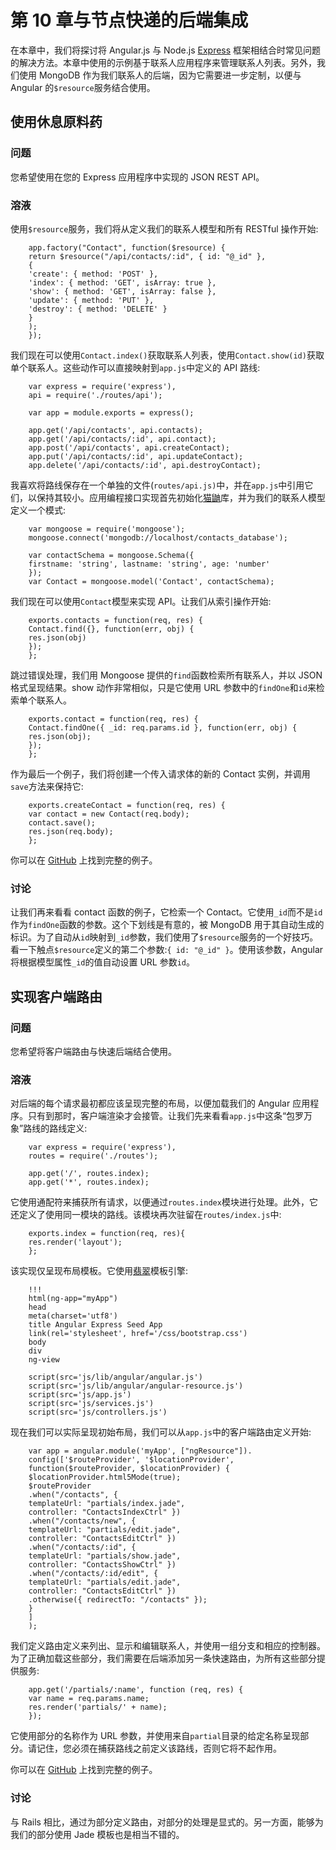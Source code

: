 # 第 10 章与节点快递的后端集成

在本章中，我们将探讨将 Angular.js 与 Node.js [Express](http://expressjs.com/) 框架相结合时常见问题的解决方法。本章中使用的示例基于联系人应用程序来管理联系人列表。另外，我们使用 MongoDB 作为我们联系人的后端，因为它需要进一步定制，以便与 Angular 的`$resource`服务结合使用。

## 使用休息原料药

### 问题

您希望使用在您的 Express 应用程序中实现的 JSON REST API。

### 溶液

使用`$resource`服务，我们将从定义我们的联系人模型和所有 RESTful 操作开始:

```
    app.factory("Contact", function($resource) {
    return $resource("/api/contacts/:id", { id: "@_id" },
    {
    'create': { method: 'POST' },
    'index': { method: 'GET', isArray: true },
    'show': { method: 'GET', isArray: false },
    'update': { method: 'PUT' },
    'destroy': { method: 'DELETE' }
    }
    );
    });

```

我们现在可以使用`Contact.index()`获取联系人列表，使用`Contact.show(id)`获取单个联系人。这些动作可以直接映射到`app.js`中定义的 API 路线:

```
    var express = require('express'),
    api = require('./routes/api');

    var app = module.exports = express();

    app.get('/api/contacts', api.contacts);
    app.get('/api/contacts/:id', api.contact);
    app.post('/api/contacts', api.createContact);
    app.put('/api/contacts/:id', api.updateContact);
    app.delete('/api/contacts/:id', api.destroyContact);

```

我喜欢将路线保存在一个单独的文件(`routes/api.js)`中，并在`app.js`中引用它们，以保持其较小。应用编程接口实现首先初始化[猫鼬](http://mongoosejs.com/)库，并为我们的联系人模型定义一个模式:

```
    var mongoose = require('mongoose');
    mongoose.connect('mongodb://localhost/contacts_database');

    var contactSchema = mongoose.Schema({
    firstname: 'string', lastname: 'string', age: 'number'
    });
    var Contact = mongoose.model('Contact', contactSchema);

```

我们现在可以使用`Contact`模型来实现 API。让我们从索引操作开始:

```
    exports.contacts = function(req, res) {
    Contact.find({}, function(err, obj) {
    res.json(obj)
    });
    };

```

跳过错误处理，我们用 Mongoose 提供的`find`函数检索所有联系人，并以 JSON 格式呈现结果。show 动作非常相似，只是它使用 URL 参数中的`findOne`和`id`来检索单个联系人。

```
    exports.contact = function(req, res) {
    Contact.findOne({ _id: req.params.id }, function(err, obj) {
    res.json(obj);
    });
    };

```

作为最后一个例子，我们将创建一个传入请求体的新的 Contact 实例，并调用`save`方法来保持它:

```
    exports.createContact = function(req, res) {
    var contact = new Contact(req.body);
    contact.save();
    res.json(req.body);
    };

```

你可以在 [GitHub](https://github.com/fdietz/recipes-with-angular-js-examples/tree/master/chapter10/recipe1) 上找到完整的例子。

### 讨论

让我们再来看看 contact 函数的例子，它检索一个 Contact。它使用`_id`而不是`id`作为`findOne`函数的参数。这个下划线是有意的，被 MongoDB 用于其自动生成的标识。为了自动从`id`映射到`_id`参数，我们使用了`$resource`服务的一个好技巧。看一下触点`$resource`定义的第二个参数:`{ id: "@_id" }`。使用该参数，Angular 将根据模型属性`_id`的值自动设置 URL 参数`id`。

## 实现客户端路由

### 问题

您希望将客户端路由与快速后端结合使用。

### 溶液

对后端的每个请求最初都应该呈现完整的布局，以便加载我们的 Angular 应用程序。只有到那时，客户端渲染才会接管。让我们先来看看`app.js`中这条“包罗万象”路线的路线定义:

```
    var express = require('express'),
    routes = require('./routes');

    app.get('/', routes.index);
    app.get('*', routes.index);

```

它使用通配符来捕获所有请求，以便通过`routes.index`模块进行处理。此外，它还定义了使用同一模块的路线。该模块再次驻留在`routes/index.js`中:

```
    exports.index = function(req, res){
    res.render('layout');
    };

```

该实现仅呈现布局模板。它使用[翡翠](http://jade-lang.com/)模板引擎:

```
    !!!
    html(ng-app="myApp")
    head
    meta(charset='utf8')
    title Angular Express Seed App
    link(rel='stylesheet', href='/css/bootstrap.css')
    body
    div
    ng-view

    script(src='js/lib/angular/angular.js')
    script(src='js/lib/angular/angular-resource.js')
    script(src='js/app.js')
    script(src='js/services.js')
    script(src='js/controllers.js')

```

现在我们可以实际呈现初始布局，我们可以从`app.js`中的客户端路由定义开始:

```
    var app = angular.module('myApp', ["ngResource"]).
    config(['$routeProvider', '$locationProvider',
    function($routeProvider, $locationProvider) {
    $locationProvider.html5Mode(true);
    $routeProvider
    .when("/contacts", {
    templateUrl: "partials/index.jade",
    controller: "ContactsIndexCtrl" })
    .when("/contacts/new", {
    templateUrl: "partials/edit.jade",
    controller: "ContactsEditCtrl" })
    .when("/contacts/:id", {
    templateUrl: "partials/show.jade",
    controller: "ContactsShowCtrl" })
    .when("/contacts/:id/edit", {
    templateUrl: "partials/edit.jade",
    controller: "ContactsEditCtrl" })
    .otherwise({ redirectTo: "/contacts" });
    }
    ]
    );

```

我们定义路由定义来列出、显示和编辑联系人，并使用一组分支和相应的控制器。为了正确加载这些部分，我们需要在后端添加另一条快速路由，为所有这些部分提供服务:

```
    app.get('/partials/:name', function (req, res) {
    var name = req.params.name;
    res.render('partials/' + name);
    });

```

它使用部分的名称作为 URL 参数，并使用来自`partial`目录的给定名称呈现部分。请记住，您必须在捕获路线之前定义该路线，否则它将不起作用。

你可以在 [GitHub](https://github.com/fdietz/recipes-with-angular-js-examples/tree/master/chapter10/recipe1) 上找到完整的例子。

### 讨论

与 Rails 相比，通过为部分定义路由，对部分的处理是显式的。另一方面，能够为我们的部分使用 Jade 模板也是相当不错的。